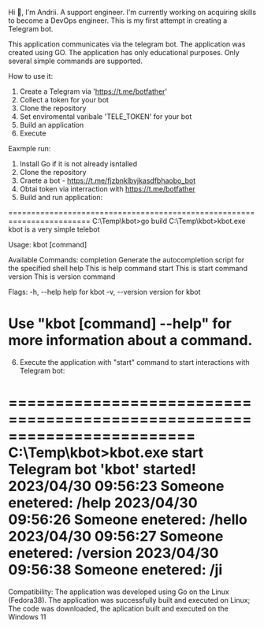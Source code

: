 Hi 👋, I'm Andrii.
A support engineer.
I'm currently working on acquiring skills to become a DevOps engineer.
This is my first attempt in creating a Telegram bot.

This application communicates via the telegram bot.
The application was created using GO.
The application has only educational purposes.
Only several simple commands are supported.

How to use it:
1. Create a Telegram via 'https://t.me/botfather'
2. Collect a token for your bot
3. Clone the repository
4. Set enviromental varibale 'TELE_TOKEN' for your bot
5. Build an application
6. Execute

Eaxmple run:
1. Install Go if it is not already isntalled
2. Clone the repository
3. Craete a bot - https://t.me/fjzbnklbvjkasdfbhaobo_bot
4. Obtai token via interraction with https://t.me/botfather
5. Build and run application:

========================================================================
C:\Temp\kbot>go build
C:\Temp\kbot>kbot.exe
kbot is a very simple telebot

Usage:
  kbot [command]

Available Commands:
  completion  Generate the autocompletion script for the specified shell
  help        This is help command
  start       This is start command
  version     This is version command

Flags:
  -h, --help      help for kbot
  -v, --version   version for kbot

Use "kbot [command] --help" for more information about a command.
========================================================================

6. Execute the application with "start" command to start interactions with Telegram bot:

========================================================================
C:\Temp\kbot>kbot.exe start
Telegram bot 'kbot' started!
2023/04/30 09:56:23 Someone enetered: /help
2023/04/30 09:56:26 Someone enetered: /hello
2023/04/30 09:56:27 Someone enetered: /version
2023/04/30 09:56:38 Someone enetered: /ji
========================================================================

Compatibility:
The application was developed using Go on the Linux (Fedora38).
The application was successfully built and executed on Linux;
The code was downloaded, the aplication built and executed on the Windows 11
